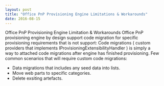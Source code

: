 ```yaml
---
layout: post
title: "Office PnP Provisioning Engine Limitations & Workarounds"
date: 2016-08-15
---
```

Office PnP Provisioning Engine Limitation &amp; Workarounds
Office PnP provisioning engine by design support code migration for specific provisioning requirements that is not support:
Code migrations ( custom providers that implements IProvisioningExtensibilityHandler ) is simply a way to attached code migrations after engine has finished provisioning.
Few common scenarios that will require custom code migrations:
<ul>
<li>Data migrations that includes any seed data into lists.</li>
<li>Move web parts to specific categories.</li>
<li>Delete exsiting artefacts.</li>
</ul>
